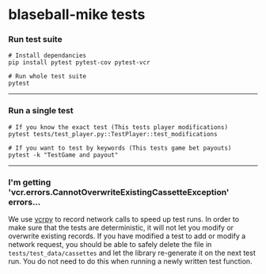 # blaseball-mike tests

### Run test suite
```shell
# Install dependancies
pip install pytest pytest-cov pytest-vcr

# Run whole test suite
pytest
```
---
### Run a single test
```shell
# If you know the exact test (This tests player modifications)
pytest tests/test_player.py::TestPlayer::test_modifications

# If you want to test by keywords (This tests game bet payouts)
pytest -k "TestGame and payout"
```
---
### I'm getting 'vcr.errors.CannotOverwriteExistingCassetteException' errors...
We use [vcrpy](https://vcrpy.readthedocs.io/en/latest/index.html) to record network calls
to speed up test runs. In order to make sure that the tests are deterministic, it will
not let you modify or overwrite existing records. If you have modified a test to add or
modify a network request, you should be able to safely delete the file in `tests/test_data/cassettes`
and let the library re-generate it on the next test run. You do not need to do this when
running a newly written test function.